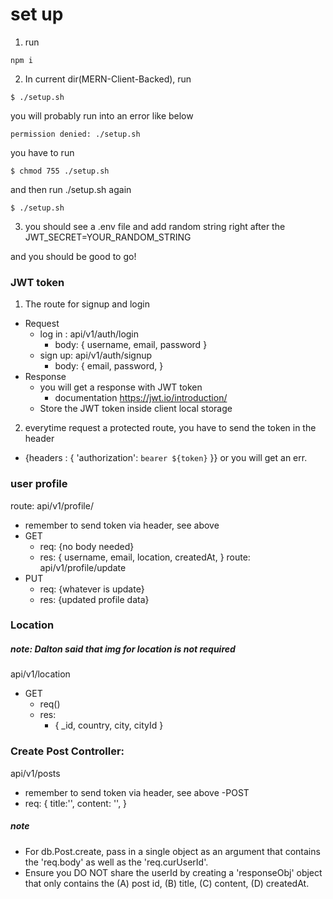 # set up
1. run
```
npm i
```
2. In current dir(MERN-Client-Backed),
run 
```
$ ./setup.sh
```
you will probably run into an error like below
```
permission denied: ./setup.sh
```
you have to run 
```
$ chmod 755 ./setup.sh
```
and then run ./setup.sh again
```
$ ./setup.sh
```
3. you should see a .env file and add random string right after the JWT_SECRET=YOUR_RANDOM_STRING

and you should be good to go!

### JWT token
1. The route for signup and login
- Request
  - log in : api/v1/auth/login
    - body: {
      username,
      email,
      password
    }
  - sign up: api/v1/auth/signup
    - body: {
        email,
        password,
      }
- Response
  - you will get a response with JWT token
    - documentation https://jwt.io/introduction/
  - Store the JWT token inside client local storage

2. everytime request a protected route, you have to send the token in the header
  - {headers : {
    'authorization': `bearer ${token}`
  }}
or you will get an err.


### user profile
route: api/v1/profile/
  - remember to send token via header, see above
- GET
  - req: {no body needed}
  - res: {
    username,
    email,
    location,
    createdAt,
  }
route: api/v1/profile/update
- PUT
  - req: {whatever is update}
  - res: {updated profile data}

### Location

##### note: Dalton said that img for location is not required

api/v1/location
- GET
  - req()
  - res:
    - {
      _id,
      country,
      city,
      cityId
    }


### Create Post Controller:
api/v1/posts
  - remember to send token via header, see above
-POST
  - req: {
    title:'',
    content: '',
  }

##### note
  - For db.Post.create, pass in a single object as an argument that contains the 'req.body' as well as the 'req.curUserId'.
  - Ensure you DO NOT share the userId by creating a 'responseObj' object that only contains the (A) post id, (B) title, (C) content, (D) createdAt.
